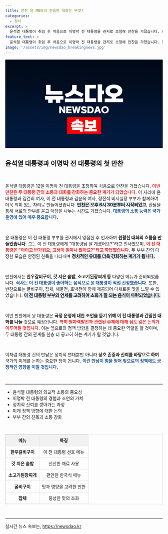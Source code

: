 ```yaml
---
title: 만찬 윤 MB와의 진솔한 대화는 무엇?
categories:
  - 정치
excerpt: >
  윤석열 대통령이 취임 후 처음으로 이명박 전 대통령을 관저로 초청해 만찬을 가졌습니다. 한우갈비구이와 함께 두 대통령의 화기애애한 대화가 이어지는 가운데, 국정 운영에 대한 소중한 조언을 나누는 시간도 마련되었습니다. 클릭하여 자세한 내용을 확인하세요!
feature_text: >
  윤석열 대통령이 취임 후 처음으로 이명박 전 대통령을 관저로 초청해 만찬을 가졌습니다. 한우갈비구이와 함께 두 대통령의 화기애애한 대화가 이어지는 가운데, 국정 운영에 대한 소중한 조언을 나누는 시간도 마련되었습니다. 클릭하여 자세한 내용을 확인하세요!
image: '/assets/img/newsdao_breakingnews.jpg'
---
```


<p><img src="/assets/img/newsdao_breakingnews.jpg" alt="koreaapp 속보" /></p>

<h2 data-ke-size="size26">윤석열 대통령과 이명박 전 대통령의 첫 만찬</h2>

<p data-ke-size="size16">&nbsp;</p>

<p>윤석열 대통령은 12일 이명박 전 대통령을 초청하여 처음으로 만찬을 가졌습니다. <b><span style="color: #ee2323;">이번 만찬은 두 대통령 간의 소통과 대화를 강화하는 중요한 계기가 되었습니다.</span></b> 이 자리에 윤 대통령과 김건희 여사, 이 전 대통령과 김윤옥 여사, 정진석 비서실장 부부가 함께하여 더욱 의미 있는 자리로 만들어졌습니다. <b><span style="background-color: #21538527;">만찬은 오후 6시 30분부터 시작되었고</span></b>, 환담을 통해 서로의 안부를 묻고 덕담을 나누는 시간도 가졌습니다. <b><span style="color: #1a5490;">대통령의 소통 능력은 국가 운영에 있어 매우 중요합니다.</span></b></p>

<p data-ke-size="size16">&nbsp;</p>

<p>윤 대통령은 이 전 대통령 부부를 관저에서 영접한 후 인사하며 <b>원활한 대화의 흐름을 만들었습니다.</b> 그는 이 전 대통령에게 "대통령님 잘 계셨어요?"라고 인사했으며, <b><span style="color: #ee2323;">이 전 대통령은 "아이고 반가워요, 고생이 얼마나 많아요?"라고 화답했습니다.</span></b> 두 부부 간의 다정한 모습은 안정된 친목을 나타내며 <b><span style="background-color: #21538527;">정치적인 유대를 더욱 강화하는 계기가 됩니다.</span></b></p>

<p data-ke-size="size16">&nbsp;</p>

<p>만찬에서는 <b>한우갈비구이, 갓 지은 솥밥, 소고기된장찌개 등</b> 다양한 메뉴가 준비되었습니다. <b><span style="color: #1a5490;">식사는 이 전 대통령이 좋아하는 음식으로 윤 대통령이 직접 선정했습니다.</span></b> 또한, 반찬으로는 굴비구이, 잡채, 해물전, 호박전이 함께 제공되어 다채로운 맛을 느낄 수 있었습니다. <b><span style="background-color: #21538527;">이 전 대통령 부부의 연세를 고려하여 소화가 잘 되는 음식이 마련되었습니다.</span></b> </p>

<p data-ke-size="size16">&nbsp;</p>

<p>이번 만찬에서 윤 대통령은 <b>국정 운영에 대한 조언을 듣기 위해 이 전 대통령과 긴밀한 대화를 나눌</b> 것으로 예상됩니다. <b><span style="color: #ee2323;">특히 원자력발전과 관련된 주제에 대해 심도 깊은 논의가 이루어질 것입니다.</span></b> 이는 앞으로의 정책 방향을 결정하는 데 중요한 역할을 할 것이며, 두 대통령 간의 관계를 한층 더 공고히 하는 계기가 될 것입니다. </p>

<p data-ke-size="size16">&nbsp;</p>

<p>이처럼 대통령 간의 만남은 정치적 연대뿐만 아니라 <b>상호 존중과 신뢰를 바탕으로 하며</b> 국가의 미래를 논하는 중요한 장이 됩니다. <b><span style="color: #1a5490;">이런 만남이 힘을 얻어 앞으로의 정책에도 긍정적인 영향을 미칠 것입니다.</span></b> </p>

<p data-ke-size="size16">&nbsp;</p>

<hr>

<ul>
<li>윤석열 대통령의 외교적 소통의 중요성</li>
<li>이명박 전 대통령의 경험과 조언의 가치</li>
<li>정치적 신뢰를 쌓아가는 과정</li>
<li>미래 정책 방향에 대한 논의</li>
<li>부부 간의 친목과 소통 강화</li>
</ul>

<p data-ke-size="size16">&nbsp;</p>

<table style="width: 100%; border: 1px solid #ddd; border-collapse: collapse;">
<thead style="background-color: #f2f2f2;">
<tr>
<th style="border: 1px solid #ddd; padding: 8px; text-align: center;">메뉴</th>
<th style="border: 1px solid #ddd; padding: 8px; text-align: center;">특징</th>
</tr>
</thead>
<tbody>
<tr>
<td style="border: 1px solid #ddd; padding: 8px; text-align: center;"><b>한우갈비구이</b></td>
<td style="border: 1px solid #ddd; padding: 8px; text-align: center;">이 전 대통령 선호 메뉴</td>
</tr>
<tr>
<td style="border: 1px solid #ddd; padding: 8px; text-align: center;"><b>갓 지은 솥밥</b></td>
<td style="border: 1px solid #ddd; padding: 8px; text-align: center;">신선한 재료 사용</td>
</tr>
<tr>
<td style="border: 1px solid #ddd; padding: 8px; text-align: center;"><b>소고기된장찌개</b></td>
<td style="border: 1px solid #ddd; padding: 8px; text-align: center;">편안한 한국식 메뉴</td>
</tr>
<tr>
<td style="border: 1px solid #ddd; padding: 8px; text-align: center;"><b>굴비구이</b></td>
<td style="border: 1px solid #ddd; padding: 8px; text-align: center;">맛과 영양을 고려한 반찬</td>
</tr>
<tr>
<td style="border: 1px solid #ddd; padding: 8px; text-align: center;"><b>잡채</b></td>
<td style="border: 1px solid #ddd; padding: 8px; text-align: center;">풍성한 맛의 조화</td>
</tr>
</tbody>
</table>

<p data-ke-size="size16">&nbsp;</p>

<hr>
실시간 뉴스 속보는, <a href="https://newsdao.kr" rel="dofollow">https://newsdao.kr</a>


